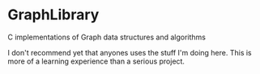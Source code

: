 GraphLibrary
============

C implementations of Graph data structures and algorithms

I don't recommend yet that anyones uses the stuff I'm doing here.
This is more of a learning experience than a serious project. 
